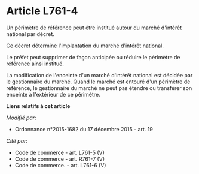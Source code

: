 # Article L761-4

Un périmètre de référence peut être institué autour du marché d'intérêt national par décret.

Ce décret détermine l'implantation du marché d'intérêt national.

Le préfet peut supprimer de façon anticipée ou réduire le périmètre de référence ainsi institué.

La modification de l'enceinte d'un marché d'intérêt national est décidée par le gestionnaire du marché. Quand le marché est
entouré d'un périmètre de référence, le gestionnaire du marché ne peut pas étendre ou transférer son enceinte à l'extérieur
de ce périmètre.

**Liens relatifs à cet article**

_Modifié par_:

  - Ordonnance n°2015-1682 du 17 décembre 2015 - art. 19

_Cité par_:

  - Code de commerce - art. L761-5 (V)
  - Code de commerce - art. R761-7 (V)
  - Code de commerce. - art. L761-6 (V)
